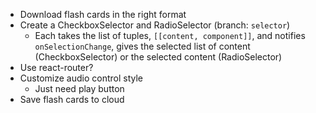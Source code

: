 - Download flash cards in the right format
- Create a CheckboxSelector and RadioSelector (branch: `selector`)
  - Each takes the list of tuples, `[[content, component]]`, and notifies
    `onSelectionChange`, gives the selected list of content
    (CheckboxSelector) or the selected content (RadioSelector)
- Use react-router?
- Customize audio control style
  - Just need play button
- Save flash cards to cloud
